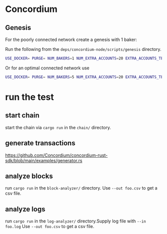 # Concordium 
## Genesis
For the poorly connected network create a genesis with 1 baker: 

Run the following from the `deps/concordium-node/scripts/genesis` directory.
```bash
USE_DOCKER= PURGE= NUM_BAKERS=1 NUM_EXTRA_ACCOUNTS=20 EXTRA_ACCOUNTS_TEMPLATE=test EXTRA_ACCOUNTS_BALANCE=10000 ./generate-test-genesis.py
```

Or for an optimal connected network use 

```bash
USE_DOCKER= PURGE= NUM_BAKERS=5 NUM_EXTRA_ACCOUNTS=20 EXTRA_ACCOUNTS_TEMPLATE=test EXTRA_ACCOUNTS_BALANCE=10000 ./generate-test-genesis.py
```

# run the test

## start chain
start the chain via `cargo run` in the `chain/` directory.


## generate transactions
https://github.com/Concordium/concordium-rust-sdk/blob/main/examples/generator.rs

## analyze blocks
run `cargo run` in the `block-analyzer/` directory. Use `--out foo.csv` to get a csv file. 

## analyze logs
run `cargo run` in the `log-analyzer/` directory.Supply log file with `--in foo.log` Use `--out foo.csv` to get a csv file. 

